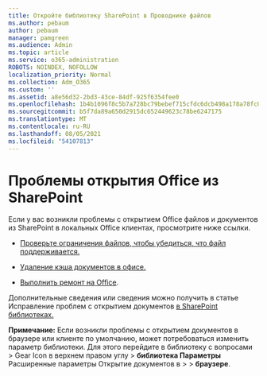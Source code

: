```yaml
---
title: Откройте библиотеку SharePoint в Проводнике файлов
ms.author: pebaum
author: pebaum
manager: pamgreen
ms.audience: Admin
ms.topic: article
ms.service: o365-administration
ROBOTS: NOINDEX, NOFOLLOW
localization_priority: Normal
ms.collection: Adm_O365
ms.custom: ''
ms.assetid: a8e56d32-2bd3-43ce-84df-925f6354fee0
ms.openlocfilehash: 1b4b1096f8c5b7a728bc79bebef715cfdc6dcb498a178a78fc0e0fff0faa5585
ms.sourcegitcommit: b5f7da89a650d2915dc652449623c78be6247175
ms.translationtype: MT
ms.contentlocale: ru-RU
ms.lasthandoff: 08/05/2021
ms.locfileid: "54107813"
---
```

# <a name="problems-opening-office-files-from-sharepoint"></a>Проблемы открытия Office из SharePoint

Если у вас возникли проблемы с открытием Office файлов и документов из SharePoint в локальных Office клиентах, просмотрите ниже ссылки. 

- [Проверьте ограничения файлов, чтобы убедиться, что файл поддерживается.](https://support.office.com/article/Invalid-file-names-and-file-types-in-OneDrive-OneDrive-for-Business-and-SharePoint-64883a5d-228e-48f5-b3d2-eb39e07630fa)

- [Удаление кэша документов в офисе.](https://support.office.com/article/Delete-your-Office-Document-Cache-b1d3765e-d71b-4bb8-99ca-acd22c42995d)

- [Выполнить ремонт на Office](https://support.office.com/Article/Repair-an-Office-application-7821d4b6-7c1d-4205-aa0e-a6b40c5bb88b).

Дополнительные сведения или сведения можно получить в статье Исправление проблем с открытием документов [в SharePoint библиотеках.](https://support.office.com/article/Fix-problems-opening-documents-in-SharePoint-libraries-31329FA1-4AD0-47FC-95D8-BB0C5B12A536)

**Примечание:** Если возникли проблемы с открытием документов в браузере или клиенте по умолчанию, может потребоваться изменить параметр библиотеки. Для этого перейдите в библиотеку с вопросами > Gear Icon в верхнем правом углу > **библиотека Параметры** Расширенные параметры Открытие документов в  >     >  **браузере**.

